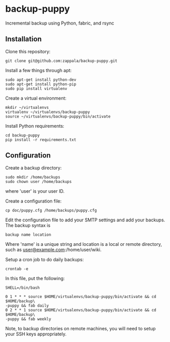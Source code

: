 # backup-puppy

Incremental backup using Python, fabric, and rsync

## Installation

Clone this repository:

```
git clone git@github.com:zappala/backup-puppy.git
```

Install a few things through apt:

```
sudo apt-get install python-dev
sudo apt-get install python-pip
sudo pip install virtualenv
```

Create a virtual environment:

```
mkdir ~/virtualenvs
virtualenv ~/virtualenvs/backup-puppy
source ~/virtualenvs/backup-puppy/bin/activate
```

Install Python requirements:

```
cd backup-puppy
pip install -r requirements.txt
```

## Configuration

Create a backup directory:

```
sudo mkdir /home/backups
sudo chown user /home/backups
```

where 'user' is your user ID.

Create a configuration file:

```
cp doc/puppy.cfg /home/backups/puppy.cfg
```

Edit the configuration file to add your SMTP settings and add your backups.
The backup syntax is

```
backup name location
```

Where 'name' is a unique string and location is a local or remote directory,
such as user@example.com:/home/user/wiki.

Setup a cron job to do daily backups:

```
crontab -e
```

In this file, put the following:

```
SHELL=/bin/bash

0 1 * * * source $HOME/virtualenvs/backup-puppy/bin/activate && cd $HOME/backup\
-puppy && fab daily
0 2 * * 1 source $HOME/virtualenvs/backup-puppy/bin/activate && cd $HOME/backup\
-puppy && fab weekly
```

Note, to backup directories on remote machines, you will need to setup 
your SSH keys appropriately.

